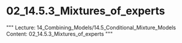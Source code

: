 # 02_14.5.3_Mixtures_of_experts

"""
Lecture: 14_Combining_Models/14.5_Conditional_Mixture_Models
Content: 02_14.5.3_Mixtures_of_experts
"""

